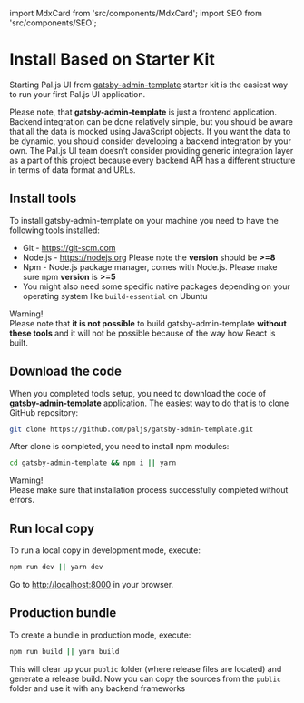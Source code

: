 import MdxCard from 'src/components/MdxCard';
import SEO from 'src/components/SEO';

<SEO title="Install Based on Starter Kit" />

<MdxCard>

# Install Based on Starter Kit

Starting Pal.js UI from [gatsby-admin-template](https://github.com/paljs/gatsby-admin-template) starter kit is the easiest way to run your first Pal.js UI application.

Please note, that **gatsby-admin-template** is just a frontend application. Backend integration can be done relatively simple, but you should be aware that all the data is mocked using JavaScript objects.
If you want the data to be dynamic, you should consider developing a backend integration by your own.
The Pal.js UI team doesn't consider providing generic integration layer as a part of this project because every backend API has a different structure in terms of data format and URLs.

## Install tools

To install gatsby-admin-template on your machine you need to have the following tools installed:

- Git - <https://git-scm.com>
- Node.js - <https://nodejs.org> Please note the **version** should be **>=8**
- Npm - Node.js package manager, comes with Node.js. Please make sure npm **version** is **>=5**
- You might also need some specific native packages depending on your operating system like `build-essential` on Ubuntu

<div class="note note-warning">
  <div class="note-title">Warning!</div>
  <div class="note-body">
    Please note that <strong>it is not possible</strong> to build gatsby-admin-template
    <strong> without these tools</strong> and it will not be possible because of
    the way how React is built.
  </div>
</div>

## Download the code

When you completed tools setup, you need to download the code of **gatsby-admin-template** application. The easiest way to do that is to clone GitHub repository:

```bash
git clone https://github.com/paljs/gatsby-admin-template.git
```

After clone is completed, you need to install npm modules:

```bash
cd gatsby-admin-template && npm i || yarn
```

<div class="note note-warning">
  <div class="note-title">Warning!</div>
  <div class="note-body">
    Please make sure that installation process successfully completed without
    errors.
  </div>
</div>

## Run local copy

To run a local copy in development mode, execute:

```bash
npm run dev || yarn dev
```

Go to <http://localhost:8000> in your browser.

## Production bundle

To create a bundle in production mode, execute:

```bash
npm run build || yarn build
```

This will clear up your `public` folder (where release files are located) and generate a release build.
Now you can copy the sources from the `public` folder and use it with any backend frameworks

</MdxCard>
